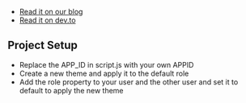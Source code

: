 + [Read it on our blog](https://talkjs.com/resources/how-to-build-a-linkedin-lookalike-chat-using-talkjs-chat-api/)
+ [Read it on dev.to](https://dev.to/talkjs/how-to-build-a-linkedin-lookalike-chat-using-talkjs-chat-api-1o0k)
## Project Setup

+ Replace the APP_ID in script.js with your own APPID
+ Create a new theme and apply it to the default role
+ Add the role property to your user and the other user and set it to default to apply the new theme